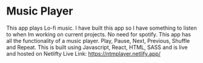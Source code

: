 # Music Player

This app plays Lo-fi music. I have built this app so I have something to listen to when Im working on current projects. No need for spotify. 
This app has all the functionality of a music player. Play, Pause, Next, Previous, Shuffle and Repeat.
This is built using Javascript, React, HTML, SASS and is live and hosted on Netlifty
Live Link: https://ntmplayer.netlify.app/

